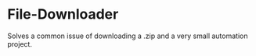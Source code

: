 # File-Downloader

Solves a common issue of downloading a .zip and a very small automation project. 
